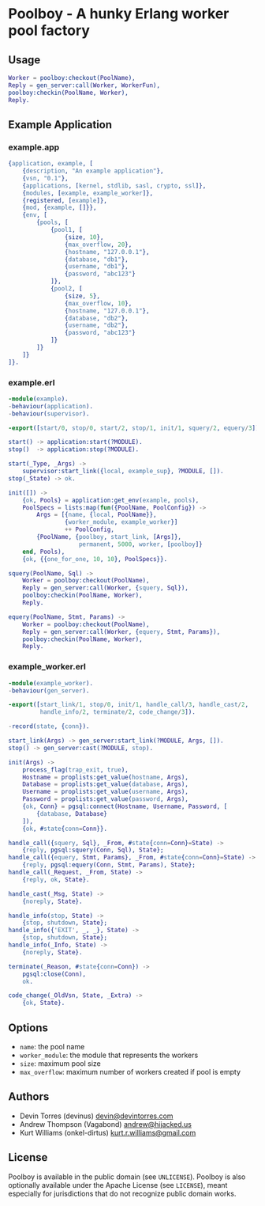 Poolboy - A hunky Erlang worker pool factory
============================================

Usage
-----

```erlang
Worker = poolboy:checkout(PoolName),
Reply = gen_server:call(Worker, WorkerFun),
poolboy:checkin(PoolName, Worker),
Reply.
```

Example Application
-------------------

### example.app

```erlang
{application, example, [
    {description, "An example application"},
    {vsn, "0.1"},
    {applications, [kernel, stdlib, sasl, crypto, ssl]},
    {modules, [example, example_worker]},
    {registered, [example]},
    {mod, {example, []}},
    {env, [
        {pools, [
            {pool1, [
                {size, 10},
                {max_overflow, 20},
                {hostname, "127.0.0.1"},
                {database, "db1"},
                {username, "db1"},
                {password, "abc123"}
            ]},
            {pool2, [
                {size, 5},
                {max_overflow, 10},
                {hostname, "127.0.0.1"},
                {database, "db2"},
                {username, "db2"},
                {password, "abc123"}
            ]}
        ]}
    ]}
]}.
```

### example.erl

```erlang
-module(example).
-behaviour(application).
-behaviour(supervisor).

-export([start/0, stop/0, start/2, stop/1, init/1, squery/2, equery/3]).

start() -> application:start(?MODULE).
stop()  -> application:stop(?MODULE).

start(_Type, _Args) ->
    supervisor:start_link({local, example_sup}, ?MODULE, []).
stop(_State) -> ok.

init([]) ->
    {ok, Pools} = application:get_env(example, pools),
    PoolSpecs = lists:map(fun({PoolName, PoolConfig}) ->
        Args = [{name, {local, PoolName}},
                {worker_module, example_worker}]
                ++ PoolConfig,
        {PoolName, {poolboy, start_link, [Args]},
                    permanent, 5000, worker, [poolboy]}
    end, Pools),
    {ok, {{one_for_one, 10, 10}, PoolSpecs}}.

squery(PoolName, Sql) ->
    Worker = poolboy:checkout(PoolName),
    Reply = gen_server:call(Worker, {squery, Sql}),
    poolboy:checkin(PoolName, Worker),
    Reply.

equery(PoolName, Stmt, Params) ->
    Worker = poolboy:checkout(PoolName),
    Reply = gen_server:call(Worker, {equery, Stmt, Params}),
    poolboy:checkin(PoolName, Worker),
    Reply.
```

### example_worker.erl

```erlang
-module(example_worker).
-behaviour(gen_server).

-export([start_link/1, stop/0, init/1, handle_call/3, handle_cast/2,
         handle_info/2, terminate/2, code_change/3]).

-record(state, {conn}).

start_link(Args) -> gen_server:start_link(?MODULE, Args, []).
stop() -> gen_server:cast(?MODULE, stop).

init(Args) ->
    process_flag(trap_exit, true),
    Hostname = proplists:get_value(hostname, Args),
    Database = proplists:get_value(database, Args),
    Username = proplists:get_value(username, Args),
    Password = proplists:get_value(password, Args),
    {ok, Conn} = pgsql:connect(Hostname, Username, Password, [
        {database, Database}
    ]),
    {ok, #state{conn=Conn}}.

handle_call({squery, Sql}, _From, #state{conn=Conn}=State) ->
    {reply, pgsql:squery(Conn, Sql), State};
handle_call({equery, Stmt, Params}, _From, #state{conn=Conn}=State) ->
    {reply, pgsql:equery(Conn, Stmt, Params), State};
handle_call(_Request, _From, State) ->
    {reply, ok, State}.

handle_cast(_Msg, State) ->
    {noreply, State}.

handle_info(stop, State) ->
    {stop, shutdown, State};
handle_info({'EXIT', _, _}, State) ->
    {stop, shutdown, State};
handle_info(_Info, State) ->
    {noreply, State}.

terminate(_Reason, #state{conn=Conn}) ->
    pgsql:close(Conn),
    ok.

code_change(_OldVsn, State, _Extra) ->
    {ok, State}.
```

Options
-------

- `name`: the pool name
- `worker_module`: the module that represents the workers
- `size`: maximum pool size
- `max_overflow`: maximum number of workers created if pool is empty

Authors
-------
- Devin Torres (devinus) <devin@devintorres.com>
- Andrew Thompson (Vagabond) <andrew@hijacked.us>
- Kurt Williams (onkel-dirtus) <kurt.r.williams@gmail.com>

License
-------
Poolboy is available in the public domain (see `UNLICENSE`).
Poolboy is also optionally available under the Apache License (see `LICENSE`),
meant especially for jurisdictions that do not recognize public domain works.
